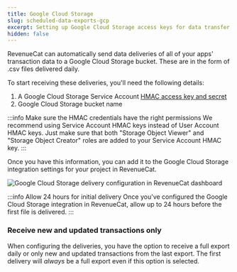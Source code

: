 ```yaml
---
title: Google Cloud Storage
slug: scheduled-data-exports-gcp
excerpt: Setting up Google Cloud Storage access keys for data transfer
hidden: false
---
```


RevenueCat can automatically send data deliveries of all of your apps' transaction data to a Google Cloud Storage bucket. These are in the form of .csv files delivered daily.

To start receiving these deliveries, you'll need the following details:

1. A Google Cloud Storage Service Account [HMAC access key and secret](https://cloud.google.com/storage/docs/welcome/authentication/hmackeys)
2. Google Cloud Storage bucket name

:::info Make sure the HMAC credentials have the right permissions
We recommend using Service Account HMAC keys instead of User Account HMAC keys. Just make sure that both "Storage Object Viewer" and "Storage Object Creator" roles are added to your Service Account HMAC key.
:::

Once you have this information, you can add it to the Google Cloud Storage integration settings for your project in RevenueCat.

![Google Cloud Storage delivery configuration in RevenueCat dashboard](/images/a6c3ffd-app.revenuecat.com_projects_85ff18c7_integrations_intercom_9_88010b22e98099b0848533cc1c6ec248.png)

:::info Allow 24 hours for initial delivery
Once you've configured the Google Cloud Storage integration in RevenueCat, allow up to 24 hours before the first file is delivered.
:::

### Receive new and updated transactions only

When configuring the deliveries, you have the option to receive a full export daily or only new and updated transactions from the last export. The first delivery will _always_ be a full export even if this option is selected.
